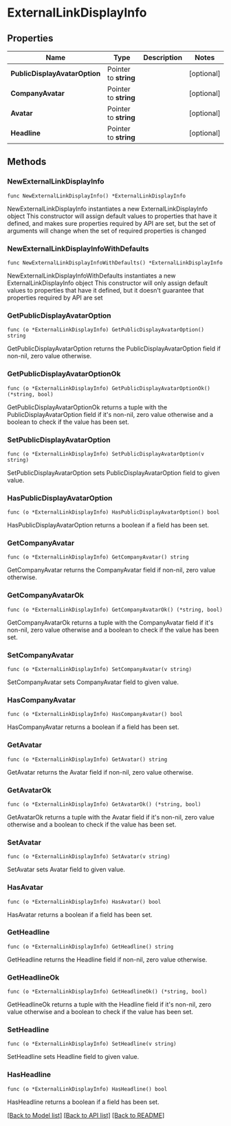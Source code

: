 # ExternalLinkDisplayInfo

## Properties

Name | Type | Description | Notes
------------ | ------------- | ------------- | -------------
**PublicDisplayAvatarOption** | Pointer to **string** |  | [optional] 
**CompanyAvatar** | Pointer to **string** |  | [optional] 
**Avatar** | Pointer to **string** |  | [optional] 
**Headline** | Pointer to **string** |  | [optional] 

## Methods

### NewExternalLinkDisplayInfo

`func NewExternalLinkDisplayInfo() *ExternalLinkDisplayInfo`

NewExternalLinkDisplayInfo instantiates a new ExternalLinkDisplayInfo object
This constructor will assign default values to properties that have it defined,
and makes sure properties required by API are set, but the set of arguments
will change when the set of required properties is changed

### NewExternalLinkDisplayInfoWithDefaults

`func NewExternalLinkDisplayInfoWithDefaults() *ExternalLinkDisplayInfo`

NewExternalLinkDisplayInfoWithDefaults instantiates a new ExternalLinkDisplayInfo object
This constructor will only assign default values to properties that have it defined,
but it doesn't guarantee that properties required by API are set

### GetPublicDisplayAvatarOption

`func (o *ExternalLinkDisplayInfo) GetPublicDisplayAvatarOption() string`

GetPublicDisplayAvatarOption returns the PublicDisplayAvatarOption field if non-nil, zero value otherwise.

### GetPublicDisplayAvatarOptionOk

`func (o *ExternalLinkDisplayInfo) GetPublicDisplayAvatarOptionOk() (*string, bool)`

GetPublicDisplayAvatarOptionOk returns a tuple with the PublicDisplayAvatarOption field if it's non-nil, zero value otherwise
and a boolean to check if the value has been set.

### SetPublicDisplayAvatarOption

`func (o *ExternalLinkDisplayInfo) SetPublicDisplayAvatarOption(v string)`

SetPublicDisplayAvatarOption sets PublicDisplayAvatarOption field to given value.

### HasPublicDisplayAvatarOption

`func (o *ExternalLinkDisplayInfo) HasPublicDisplayAvatarOption() bool`

HasPublicDisplayAvatarOption returns a boolean if a field has been set.

### GetCompanyAvatar

`func (o *ExternalLinkDisplayInfo) GetCompanyAvatar() string`

GetCompanyAvatar returns the CompanyAvatar field if non-nil, zero value otherwise.

### GetCompanyAvatarOk

`func (o *ExternalLinkDisplayInfo) GetCompanyAvatarOk() (*string, bool)`

GetCompanyAvatarOk returns a tuple with the CompanyAvatar field if it's non-nil, zero value otherwise
and a boolean to check if the value has been set.

### SetCompanyAvatar

`func (o *ExternalLinkDisplayInfo) SetCompanyAvatar(v string)`

SetCompanyAvatar sets CompanyAvatar field to given value.

### HasCompanyAvatar

`func (o *ExternalLinkDisplayInfo) HasCompanyAvatar() bool`

HasCompanyAvatar returns a boolean if a field has been set.

### GetAvatar

`func (o *ExternalLinkDisplayInfo) GetAvatar() string`

GetAvatar returns the Avatar field if non-nil, zero value otherwise.

### GetAvatarOk

`func (o *ExternalLinkDisplayInfo) GetAvatarOk() (*string, bool)`

GetAvatarOk returns a tuple with the Avatar field if it's non-nil, zero value otherwise
and a boolean to check if the value has been set.

### SetAvatar

`func (o *ExternalLinkDisplayInfo) SetAvatar(v string)`

SetAvatar sets Avatar field to given value.

### HasAvatar

`func (o *ExternalLinkDisplayInfo) HasAvatar() bool`

HasAvatar returns a boolean if a field has been set.

### GetHeadline

`func (o *ExternalLinkDisplayInfo) GetHeadline() string`

GetHeadline returns the Headline field if non-nil, zero value otherwise.

### GetHeadlineOk

`func (o *ExternalLinkDisplayInfo) GetHeadlineOk() (*string, bool)`

GetHeadlineOk returns a tuple with the Headline field if it's non-nil, zero value otherwise
and a boolean to check if the value has been set.

### SetHeadline

`func (o *ExternalLinkDisplayInfo) SetHeadline(v string)`

SetHeadline sets Headline field to given value.

### HasHeadline

`func (o *ExternalLinkDisplayInfo) HasHeadline() bool`

HasHeadline returns a boolean if a field has been set.


[[Back to Model list]](../README.md#documentation-for-models) [[Back to API list]](../README.md#documentation-for-api-endpoints) [[Back to README]](../README.md)


